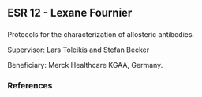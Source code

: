 ## ESR 12 - Lexane Fournier
### 
Protocols for the characterization of allosteric antibodies. 

Supervisor: Lars Toleikis and Stefan Becker

Beneficiary: Merck Healthcare KGAA, Germany.  

### References
